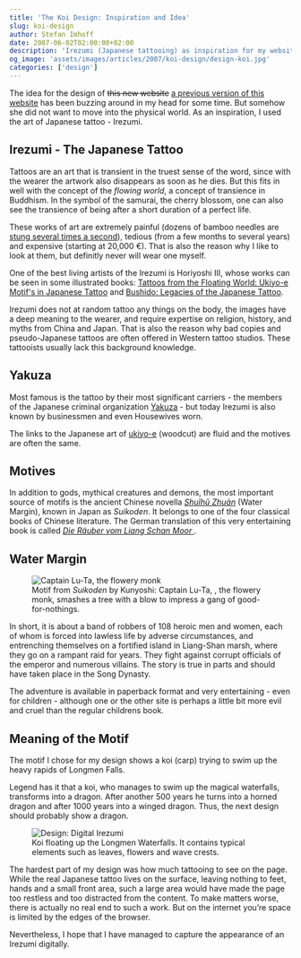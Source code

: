 ```yaml
---
title: 'The Koi Design: Inspiration and Idea'
slug: koi-design
author: Stefan Imhoff
date: 2007-06-02T02:00:00+02:00
description: 'Irezumi (Japanese tattooing) as inspiration for my website and the origin of my design.'
og_image: 'assets/images/articles/2007/koi-design/design-koi.jpg'
categories: ['design']
---
```


The idea for the design of <del>this new website</del> <ins>a previous version of this website</ins> has been buzzing around in my head for some time. But somehow she did not want to move into the physical world. As an inspiration, I used the art of Japanese tattoo - Irezumi.

## Irezumi - The Japanese Tattoo

Tattoos are an art that is transient in the truest sense of the word, since with the wearer the artwork also disappears as soon as he dies. But this fits in well with the concept of the _flowing world_, a concept of transience in Buddhism. In the symbol of the samurai, the cherry blossom, one can also see the transience of being after a short duration of a perfect life.

These works of art are extremely painful (dozens of bamboo needles are [stung several times a second](https://www.youtube.com/watch?v=NddXHY2QUV0)), tedious (from a few months to several years) and expensive (starting at 20,000 €). That is also the reason why I like to look at them, but definitly never will wear one myself.

One of the best living artists of the Irezumi is Horiyoshi III, whose works can be seen in some illustrated books: [Tattoos from the Floating World: Ukiyo-e Motif's in Japanese Tattoo](http://www.amazon.de/gp/product/9074822452?ie=UTF8&tag=stefanimhoffde-21&linkCode=as2&camp=1638&creative=6742&creativeASIN=9074822452) and [Bushido: Legacies of the Japanese Tattoo](http://www.amazon.de/gp/product/0764312014?ie=UTF8&tag=stefanimhoffde-21&linkCode=as2&camp=1638&creative=6742&creativeASIN=0764312014).

Irezumi does not at random tattoo any things on the body, the images have a deep meaning to the wearer, and require expertise on religion, history, and myths from China and Japan. That is also the reason why bad copies and pseudo-Japanese tattoos are often offered in Western tattoo studios. These tattooists usually lack this background knowledge.

## Yakuza

Most famous is the tattoo by their most significant carriers - the members of the Japanese criminal organization [Yakuza](https://en.wikipedia.org/wiki/Yakuza) - but today Irezumi is also known by businessmen and even Housewives worn.

The links to the Japanese art of [ukiyo-e](https://en.wikipedia.org/wiki/Ukiyo-e) (woodcut) are fluid and the motives are often the same.

## Motives

In addition to gods, mythical creatures and demons, the most important source of motifs is the ancient Chinese novella <cite>[Shuǐhǔ Zhuàn](https://en.wikipedia.org/wiki/Water_Margin)</cite> (Water Margin), known in Japan as <cite>Suikoden</cite>. It belongs to one of the four classical books of Chinese literature. The German translation of this very entertaining book is called <cite>[Die Räuber vom Liang Schan Moor ](http://www.amazon.de/gp/product/3458318917?ie=UTF8&tag=stefanimhoffde-21&linkCode=as2&camp=1638&creative=6742&creativeASIN=3458318917)</cite>.

## Water Margin

<figure class="image-figure">
  <img src="/assets/images/articles/2007/koi-design/suikoden-luta.jpg" alt="Captain Lu-Ta, the flowery monk" title="Motif from Suikoden by Kunyoshi: Captain Lu-Ta, the flowery monk, smashes a tree with a blow to impress a gang of good-for-nothings.">
  <figcaption>
  Motif from <cite>Suikoden</cite> by Kunyoshi: Captain Lu-Ta, , the flowery monk, smashes a tree with a blow to impress a gang of good-for-nothings.
  </figcaption>
</figure>

In short, it is about a band of robbers of 108 heroic men and women, each of whom is forced into lawless life by adverse circumstances, and entrenching themselves on a fortified island in Liang-Shan marsh, where they go on a rampant raid for years. They fight against corrupt officials of the emperor and numerous villains. The story is true in parts and should have taken place in the Song Dynasty.

The adventure is available in paperback format and very entertaining - even for children - although one or the other site is perhaps a little bit more evil and cruel than the regular childrens book.

## Meaning of the Motif

The motif I chose for my design shows a koi (carp) trying to swim up the heavy rapids of Longmen Falls.

Legend has it that a koi, who manages to swim up the magical waterfalls, transforms into a dragon. After another 500 years he turns into a horned dragon and after 1000 years into a winged dragon. Thus, the next design should probably show a dragon.

<figure class="image-figure">
  <img src="/assets/images/articles/2007/koi-design/design-koi.jpg" alt="Design: Digital Irezumi" title="Koi floating up the Longmen Waterfalls. It contains typical elements such as leaves, flowers and wave crests.">
  <figcaption>
  Koi floating up the Longmen Waterfalls. It contains typical elements such as leaves, flowers and wave crests.
  </figcaption>
</figure>

The hardest part of my design was how much tattooing to see on the page. While the real Japanese tattoo lives on the surface, leaving nothing to feet, hands and a small front area, such a large area would have made the page too restless and too distracted from the content. To make matters worse, there is actually no real end to such a work. But on the internet you’re space is limited by the edges of the browser.

Nevertheless, I hope that I have managed to capture the appearance of an Irezumi digitally.
